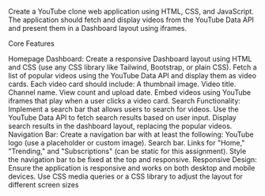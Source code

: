 Create a YouTube clone web application using HTML, CSS, and JavaScript. The application should fetch and display videos from the YouTube Data API and present them in a Dashboard layout using iframes.


Core Features

Homepage Dashboard:
Create a responsive Dashboard layout using HTML and CSS (use any CSS library like Tailwind, Bootstrap, or plain CSS).
Fetch a list of popular videos using the YouTube Data API and display them as video cards.
Each video card should include:
A thumbnail image.
Video title.
Channel name.
View count and upload date.
Embed videos using YouTube iframes that play when a user clicks a video card.
Search Functionality:
Implement a search bar that allows users to search for videos.
Use the YouTube Data API to fetch search results based on user input.
Display search results in the dashboard layout, replacing the popular videos.
Navigation Bar:
Create a navigation bar with at least the following:
YouTube logo (use a placeholder or custom image).
Search bar.
Links for "Home," "Trending," and "Subscriptions" (can be static for this assignment).
Style the navigation bar to be fixed at the top and responsive.
Responsive Design:
Ensure the application is responsive and works on both desktop and mobile devices.
Use CSS media queries or a CSS library to adjust the layout for different screen sizes
